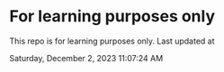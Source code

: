 # For learning purposes only
This repo is for learning purposes only.
Last updated at

Saturday, December 2, 2023 11:07:24 AM


